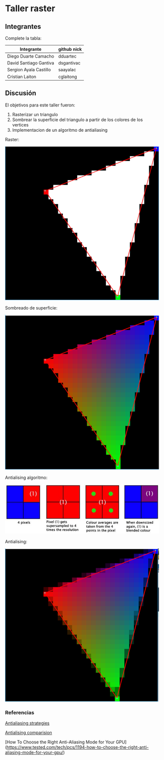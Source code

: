# Taller raster

## Integrantes

Complete la tabla:

| Integrante | github nick |
|------------|-------------|
|   Diego Duarte Camacho         |   dduartec          |
|   David Santiago Gantiva         |   dsgantivac          |
|   Sergion Ayala Castillo         |   saayalac         |
|   Cristian Laiton         |   cglaitong          |


## Discusión

 El objetivos para este taller fueron: 
 1. Rasterizar un triangulo
 2. Sombrear la superficie del triangulo a partir de los colores de los vertices
 3. Implementacion de un algoritmo de antialiasing 
 
 Raster:
 
 ![alt text]( https://github.com/aventurasvisuales2019-1/TalleresVisual/blob/master/Taller3/raster1.png "Raster")
 
 Sombreado de superficie:
 
 ![alt text](https://github.com/aventurasvisuales2019-1/TalleresVisual/blob/master/Taller3/raster.png "Sombreado")
 
 Antialising algoritmo:
 
 ![alt text](https://github.com/aventurasvisuales2019-1/TalleresVisual/blob/master/Taller3/antialisingExplain.png "Algoritmo")
 
 Antialising:
 
 ![alt text](https://github.com/aventurasvisuales2019-1/TalleresVisual/blob/master/Taller3/antialising.png "Antialising")

 
 
 
 ### Referencias 
 [Antialiasing strategies](https://web.cs.wpi.edu/~matt/courses/cs563/talks/antialiasing/methods.html)
 
 [Antialising comparision](https://sapphirenation.net/anti-aliasing-comparison-performance-quality/)
 
 [How To Choose the Right Anti-Aliasing Mode for Your GPU] (https://www.tested.com/tech/pcs/1194-how-to-choose-the-right-anti-aliasing-mode-for-your-gpu/)

